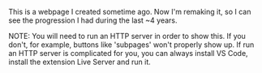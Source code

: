 This is a webpage I created sometime ago.
Now I'm remaking it, so I can see the progression I had during the last ~4 years.

NOTE: You will need to run an HTTP server in order to show this.
If you don't, for example, buttons like 'subpages' won't properly show up.
If run an HTTP server is complicated for you, you can always install VS Code, install the extension Live Server and run it.